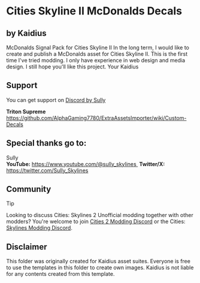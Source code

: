 # Cities Skyline II McDonalds Decals
## by Kaidius 
McDonalds Signal Pack for Cities Skyline II
In the long term, I would like to create and publish a McDonalds asset for Cities Skyline II.
This is the first time I've tried modding. I only have experience in web design and media design. I still hope you'll like this project. Your Kaidius

## Support
You can get support on [Discord by Sully](https://discord.gg/SHfQrBvnkp)

**Triton Supreme**  https://github.com/AlphaGaming7780/ExtraAssetsImporter/wiki/Custom-Decals

## Special thanks go to:
Sully  
**YouTube:** https://www.youtube.com/@sully_skylines 
**Twitter/X:** https://twitter.com/Sully_Skylines


## Community
> [!TIP]
> Looking to discuss Cities: Skylines 2 Unofficial modding together with other modders? 
You're welcome to join [Cities 2 Modding Discord](https://discord.gg/vd7HXnpPJf) or the Cities: [Skylines Modding Discord](https://discord.gg/27CVdGFA47).
>
## Disclaimer
This folder was originally created for Kaidius asset suites.
Everyone is free to use the templates in this folder to create own images.
Kaidius is not liable for any contents created from this template.
